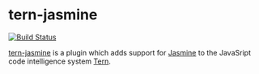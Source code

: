 # tern-jasmine

[![Build Status](https://secure.travis-ci.org/angelozerr/tern-jasmine.png)](http://travis-ci.org/angelozerr/tern-jasmine)

[tern-jasmine](https://github.com/angelozerr/tern-jasmine) is a plugin which adds support for [Jasmine](http://jasmine.github.io/) to the JavaSript code intelligence system [Tern](http://ternjs.net/).